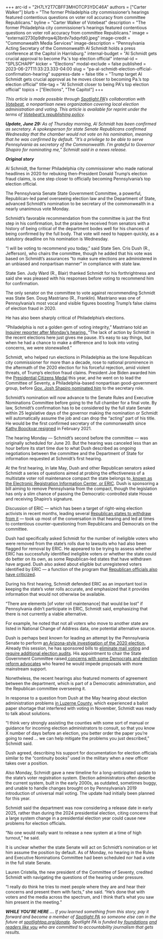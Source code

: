 +++
arc-id = "2H7LY2T7CBFF3MHOTCP3YDC46A"
authors = ["Carter Walker"]
blurb = "The former Philadelphia city commissioner’s hearings featured contentious questions on voter roll accuracy from committee Republicans."
byline = "Carter Walker of Votebeat"
description = "The former Philadelphia city commissioner’s hearings featured contentious questions on voter roll accuracy from committee Republicans."
image = "external/2730p9dhrqw4j3brdv7sdqvfd0.jpeg"
image-credit = "Commonwealth Media Services"
image-description = "Pennsylvania Acting Secretary of the Commonwealth Al Schmidt holds a press conference at the Capitol in Harrisburg."
internal-budget = "Al Schmidt gets crucial approval to become Pa.'s top election official"
internal-id = "SPLSCHAPP"
kicker = "Elections"
modal-exclude = false
published = 2023-06-27T11:33:23.333-04:00
slug = "pa-al-schmidt-election-official-confirmation-hearing"
suppress-date = false
title = "Trump target Al Schmidt gets crucial approval as he moves closer to becoming Pa.’s top election official"
title-tag = "Al Schmidt closer to being PA's top election official"
topics = ["Elections", "The Capitol"]
+++

<i>This article is made possible through </i><a href="https://www.spotlightpa.org/"><i>Spotlight PA</i></a><i>’s collaboration with </i><a href="https://web.archive.org/20170521211815/https://www.votebeat.org/"><i>Votebeat</i></a><i>, a nonpartisan news organization covering local election administration and voting. This article is available for reprint under the terms of </i><a href="https://web.archive.org/20210907141701/https://www.votebeat.org/pages/republishing"><i>Votebeat’s republishing policy</i></a><i>.</i>

<i><b>Update, June 29: </b></i><i>As of Thursday morning, Al Schmidt has been confirmed as secretary. A spokesperson for state Senate Republicans confirmed Wednesday that the chamber would not vote on his nomination, meaning that he was confirmed by default. ”It’s a privilege to be able to serve Pennsylvania as secretary of the Commonwealth. I’m grateful to Governor Shapiro for nominating me,” Schmidt said in a news release.</i>

<i><b>Original story</b></i>

Al Schmidt, the former Philadelphia city commissioner who made national headlines in 2020 for rebuking then-President Donald Trump’s election fraud claims, is one step closer to officially becoming Pennsylvania’s top election official.

The Pennsylvania Senate State Government Committee, a powerful, Republican-led panel overseeing election law and the Department of State, advanced Schmidt’s nomination to be secretary of the commonwealth in a nearly unanimous vote Monday.

Schmidt’s favorable recommendation from the committee is just the first step in his confirmation, but the praise he received from senators with a history of being critical of the department bodes well for his chances of being confirmed by the full body. That vote will need to happen quickly, as a statutory deadline on his nomination is Wednesday.

<script src="https://www.spotlightpa.org/embed.js" async></script><div data-spl-embed-version="1" data-spl-src="https://www.spotlightpa.org/embeds/newsletter/"></div>


“I will be voting to recommend you today,” said State Sen. Cris Dush (R., Jefferson), who chairs the committee, though he added that his vote was based on Schmidt’s assurances “to make sure elections are administered in an unbiased and nonpartisan manner” in compliance with state law.

State Sen. Judy Ward (R., Blair) thanked Schmidt for his forthrightness and said she was pleased with his responses before voting to recommend him for confirmation.

The only senator on the committee to vote against recommending Schmidt was State Sen. Doug Mastriano (R., Franklin). Mastriano was one of Pennsylvania’s most vocal and visible figures boosting Trump’s false claims of election fraud in 2020.

He has also been sharply critical of Philadelphia’s elections.

“Philadelphia is not a golden gem of voting integrity,” Mastriano told an<a href="https://web.archive.org/20241127002454/https://twitter.com/gill_mcgoldrick/status/1673359526173765633?s=20"> Inquirer reporter after Monday’s hearing. </a>“The lack of action by Schmidt in the recent elections here just gives me pause. It’s easy to say things, but when he had a chance to make a difference and to look into voting concerns, we were stonewalled.”

Schmidt, who helped run elections in Philadelphia as the lone Republican city commissioner for more than a decade, rose to national prominence in the aftermath of the 2020 election for his forceful rejection, amid violent threats, of Trump’s election fraud claims. President Joe Biden awarded him the <a href="https://web.archive.org/20230106222859/https://www.inquirer.com/politics/philadelphia/biden-awards-al-schmidt-philadelphia-medal-20230106.html">Presidential Citizens Medal</a> this year, and he went on to lead the Committee of Seventy, a Philadelphia-based nonpartisan good-government group, before <a href="https://web.archive.org/20230105131420/https://pennsylvania.votebeat.org/2023/1/5/23539933/al-schmidt-secretary-state-commonwealth-nomination">Gov. Josh Shapiro nominated him</a> to the secretary role.

Schmidt’s nomination will now advance to the Senate Rules and Executive Nominations Committee before going to the full chamber for a final vote. By law, Schmidt’s confirmation has to be considered by the full state Senate within 25 legislative days of the governor making the nomination or Schmidt will automatically assume the job and can drop the “acting” part of his title. He would be the first confirmed secretary of the commonwealth since <a href="https://www.spotlightpa.org/news/2021/02/kathy-boockvar-resigns-pennsylvania-election-official-constitutional-amendment/#:~:text=Secretary%20Kathy%20Boockvar%2C%20who%20oversaw,PA%20first%20reported%20the%20news.">Kathy Boockvar resigned</a> in February 2021.

The hearing Monday — Schmidt’s second before the committee — was originally scheduled for June 20. But the hearing was canceled less than an hour before its start time due to what Dush described as ongoing negotiations between the committee and the Department of State for information requested at Schmidt’s first hearing.

At the first hearing, in late May, Dush and other Republican senators asked Schmidt a series of questions aimed at probing the effectiveness of a multistate voter roll maintenance compact the state belongs to,<a href="https://web.archive.org/20220428231835/https://www.votebeat.org/23045551/eric-electronic-registration-information-center-voter-roll-matching-program"> known as the Electronic Registration Information Center, or ERIC</a>. Dush is sponsoring a bill aiming to remove Pennsylvania from the compact, though the legislation has only a slim chance of passing the Democratic-controlled state House and receiving Shapiro’s signature.

Discussion of ERIC — which has been a target of right-wing election activists in recent months, leading several <a href="https://web.archive.org/20230524140303/https://texas.votebeat.org/2023/5/23/23735275/texas-eric-withdrawal-voter-roll-program-election-integrity">Republican states to withdraw from it</a> — took up most of the conversation in that hearing and led at times to contentious counter-questioning from Republicans and Democrats on the committee.

Dush had specifically asked Schmidt for the number of ineligible voters who were removed from the state’s rolls due to lawsuits who had also been flagged for removal by ERIC. He appeared to be trying to assess whether ERIC has successfully identified ineligible voters or whether the state could do better on its own, as some Republican-led states that have withdrawn have argued. Dush also asked about eligible but unregistered voters identified by ERIC — a function of the program that <a href="https://web.archive.org/20230412002623/https://www.votebeat.org/2023/4/11/23679463/eric-electronic-registration-information-center-gateway-pundit-voter-fraud">Republican officials also have criticized</a>.

During his first hearing, Schmidt defended ERIC as an important tool in keeping the state’s voter rolls accurate, and emphasized that it provides information that would not otherwise be available.

“There are elements [of voter roll maintenance] that would be lost” if Pennsylvania didn’t participate in ERIC, Schmidt said, emphasizing that there is not currently a viable alternative.

For example, he noted that not all voters who move to another state are listed in National Change of Address data, one potential alternative source.

Dush is perhaps best known for leading an attempt by the Pennsylvania Senate to perform <a href="https://web.archive.org/20210707165940/https://www.inquirer.com/politics/election/doug-mastriano-pa-election-audit-20210707.html">an Arizona-style investigation of the 2020 election. </a>Already this session, he has sponsored bills to <a href="https://web.archive.org/20230309182725/https://www.legis.state.pa.us/cfdocs/billinfo/bill_history.cfm?syear=2023&sind=0&body=S&type=B&bn=292">eliminate mail voting</a> and <a href="https://web.archive.org/20230109233815/https://www.legis.state.pa.us/cfdocs/billinfo/BillInfo.cfm?syear=2023&sind=0&body=S&type=B&bn=130">require additional election audits</a>. His appointment to chair the State Government Committee raised<a href="https://web.archive.org/20230309182326/https://pennsylvania.votebeat.org/2023/3/9/23632350/dush-state-government-committee-election-legislation"> concerns with some Democrats and election reform advocates</a> who feared he would impede proposals with more mainstream support.

Nonetheless, the recent hearings also featured moments of agreement between the department, which is part of a Democratic administration, and the Republican committee overseeing it.

In response to a question from Dush at the May hearing about election administration problems <a href="https://web.archive.org/20230617012222/https://pennsylvania.votebeat.org/2023/6/16/23763964/luzerne-county-2022-ballot-paper-shortage-da-investigation">in Luzerne County</a>, which experienced a ballot paper shortage that interfered with voting in November, Schmidt was ready to talk about solutions.

<script src="https://www.spotlightpa.org/embed.js" async></script><div data-spl-embed-version="1" data-spl-src="https://www.spotlightpa.org/embeds/donate/"></div>


“I think very strongly assisting the counties with some sort of manual or guidance for incoming election administrators to consult, so that you know X number of days before an election, you better order the paper you’re going to need … we can help mitigate the problems you just described,” Schmidt said.

Dush agreed, describing his support for documentation for election officials similar to the “continuity books” used in the military when a new officer takes over a position.

Also Monday, Schmidt gave a new timeline for a long-anticipated update to the state’s voter registration system. Election administrators often describe the current system, built in the early 2000s, as outdated, sometimes buggy, and unable to handle changes brought on by Pennsylvania’s 2019 introduction of universal mail voting. The update had initially been planned for this year.

Schmidt said the department was now considering a release date in early 2025, rather than during the 2024 presidential election, citing concerns that a large system change in a presidential election year could cause new problems for election officials.

“No one would really want to release a new system at a time of high turnout,” he said.

It is unclear whether the state Senate will act on Schmidt’s nomination or let him assume the position by default. As of Monday,  no hearing in the Rules and Executive Nominations Committee had been scheduled nor had a vote in the full state Senate.

Lauren Cristella, the new president of the Committee of Seventy, credited Schmidt with navigating the questions of the hearing under pressure.

“I really do think he tries to meet people where they are and hear their concerns and present them with facts,” she said. “He’s done that with voters and the media across the spectrum, and I think that’s what you saw him present in the meeting.”

<i><b>WHILE YOU’RE HERE …</b></i><i> If you learned something from this story, pay it forward and become a member of </i><a href="https://www.spotlightpa.org/"><i>Spotlight PA</i></a><i> so someone else can in the future at </i><a href="https://www.spotlightpa.org/donate"><i>spotlightpa.org/donate</i></a><i>. Spotlight PA is funded by</i><a href="https://www.spotlightpa.org/support"><i> foundations</i></a><i> </i><a href="https://www.spotlightpa.org/support"><i>and readers like you</i></a><i> who are committed to accountability journalism that gets results.</i>
